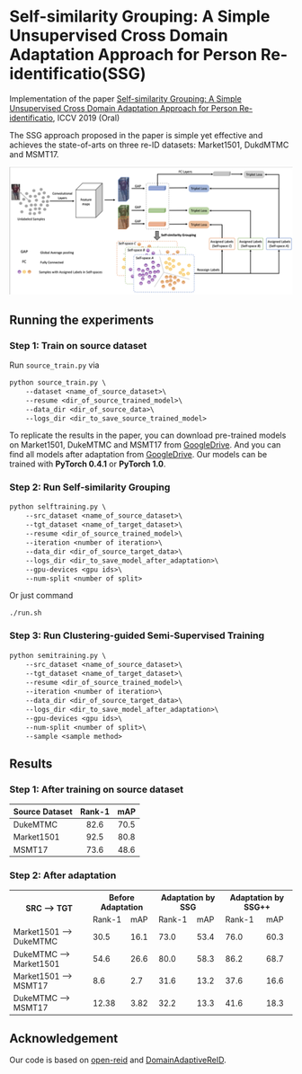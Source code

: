 # Self-similarity Grouping: A Simple Unsupervised Cross Domain Adaptation Approach for Person Re-identificatio(SSG)
Implementation of the paper [Self-similarity Grouping: A Simple Unsupervised Cross Domain Adaptation Approach for Person Re-identificatio](https://arxiv.org/abs/1811.10144), ICCV 2019 (Oral)


The SSG approach proposed in the paper is simple yet effective and achieves the state-of-arts on three re-ID datasets: Market1501, DukdMTMC and MSMT17.

![Illustration of the Self-similarity Grouping.](./figs/framework.png)

<!-- ## Setup

1. Datasets (source dataset and target dataset).
2. Pre-trained (on source dataset) model.

## Requirements

- PyTorch -->

## Running the experiments

### Step 1: Train on source dataset

Run `source_train.py` via

```shell
python source_train.py \
    --dataset <name_of_source_dataset>\
    --resume <dir_of_source_trained_model>\
    --data_dir <dir_of_source_data>\
    --logs_dir <dir_to_save_source_trained_model>
```

To replicate the results in the paper, you can download pre-trained models on Market1501, DukeMTMC and MSMT17 from [GoogleDrive](https://drive.google.com/file/d/1Z94qbsjuAQ9sLeEzURPstQxa3gluZIPJ/view?usp=sharing). And you can find all models after adaptation from [GoogleDrive](https://drive.google.com/file/d/1BUp1fbjKTZGjL8WGCx3yUp2GXD10EdxC/view?usp=sharing). Our models can be trained with __PyTorch 0.4.1__ or __PyTorch 1.0__.

### Step 2: Run Self-similarity Grouping

```shell
python selftraining.py \
    --src_dataset <name_of_source_dataset>\
    --tgt_dataset <name_of_target_dataset>\
    --resume <dir_of_source_trained_model>\
    --iteration <number of iteration>\
    --data_dir <dir_of_source_target_data>\
    --logs_dir <dir_to_save_model_after_adaptation>\
    --gpu-devices <gpu ids>\
    --num-split <number of split>
```
Or just command
```shell
./run.sh
```
### Step 3: Run Clustering-guided Semi-Supervised Training
```shell
python semitraining.py \
    --src_dataset <name_of_source_dataset>\
    --tgt_dataset <name_of_target_dataset>\
    --resume <dir_of_source_trained_model>\
    --iteration <number of iteration>\
    --data_dir <dir_of_source_target_data>\
    --logs_dir <dir_to_save_model_after_adaptation>\
    --gpu-devices <gpu ids>\
    --num-split <number of split>\
    --sample <sample method>
```

## Results

### Step 1: After training on source dataset

| Source Dataset | Rank-1 | mAP |
| :--- | :---: | :---: |
| DukeMTMC | 82.6 | 70.5 |
| Market1501 | 92.5 | 80.8 |
| MSMT17 | 73.6 | 48.6 |

### Step 2: After adaptation

<!-- markdownlint-disable MD033 -->
<table>
    <tr>
        <th rowspan="2">SRC --&gt; TGT</th>
        <th colspan="2">Before Adaptation</th>
        <th colspan="2">Adaptation by SSG</th>
        <th colspan="2">Adaptation by SSG++</th>
    </tr>
    <tr>
        <td>Rank-1</td>
        <td>mAP</td>
        <td>Rank-1</td>
        <td>mAP</td>
        <td>Rank-1</td>
        <td>mAP</td>
    </tr>
    <tr><td>Market1501 --&gt; DukeMTMC</td><td>30.5</td><td>16.1</td><td>73.0</td><td>53.4</td><td>76.0</td><td>60.3</td></tr>
    <tr><td>DukeMTMC --&gt; Market1501</td><td>54.6</td><td>26.6</td><td>80.0</td><td>58.3</td><td>86.2</td><td>68.7</td></tr>
    <tr><td>Market1501 --&gt; MSMT17 </td><td>8.6</td><td>2.7</td><td>31.6</td><td>13.2</td><td>37.6</td><td>16.6</td></tr>
    <tr><td>DukeMTMC --&gt; MSMT17 </td><td>12.38</td><td>3.82</td><td>32.2</td><td>13.3</td><td>41.6</td><td>18.3</td></tr>


</table>

## Acknowledgement

Our code is based on [open-reid](https://github.com/Cysu/open-reid) and [DomainAdaptiveReID](https://github.com/LcDog/DomainAdaptiveReID).

